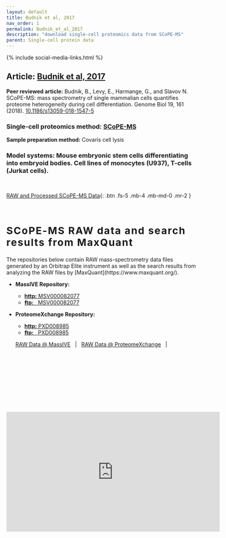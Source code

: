 ```yaml
---
layout: default
title: Budnik et al, 2017
nav_order: 1
permalink: Budnik_et_al_2017
description: "download single-cell proteomics data from SCoPE-MS"
parent: Single-cell protein data
---
```

{% include social-media-links.html %}

## Article: [Budnik et al, 2017](https://www.biorxiv.org/content/10.1101/102681v1)
**Peer reviewed article:** Budnik, B., Levy, E., Harmange, G., and Slavov N. SCoPE-MS: mass spectrometry of single mammalian cells quantifies proteome heterogeneity during cell differentiation. Genome Biol 19, 161 (2018). [10.1186/s13059-018-1547-5](https://doi.org/10.1186/s13059-018-1547-5)

### Single-cell proteomics method: [SCoPE-MS](https://scp.slavovlab.net/SCoPE-MS)
**Sample preparation method:**  Covaris cell lysis

### Model systems: Mouse embryonic stem cells differentiating into embryoid bodies. Cell lines of monocytes (U937), T-cells (Jurkat cells).


&nbsp;


[RAW and Processed SCoPE-MS Data]({{site.baseurl}}#RAW-single-cell-protein-data){: .btn .fs-5 .mb-4 .mb-md-0 .mr-2 }



&nbsp;


<h2 style="letter-spacing: 2px; font-size: 26px;" id="RAW-single-cell-protein-data" >SCoPE-MS RAW data and search results from MaxQuant</h2>
The repositories below contain RAW mass-spectrometry data files generated by an Orbitrap Elite instrument as well as the search results from analyzing the  RAW files by [MaxQuant](https://www.maxquant.org/).


* **MassIVE Repository:**
  - [**http:**  MSV000082077](https://massive.ucsd.edu/ProteoSAFe/dataset.jsp?task=4f30cbe81fc440f79bd73f6c27f1816b)
  - [**ftp:** &nbsp; MSV000082077](ftp://massive.ucsd.edu/MSV000082077/)

* **ProteomeXchange Repository:**
  - [**http:**  PXD008985](http://proteomecentral.proteomexchange.org/cgi/GetDataset?ID=PXD008985)
  - [**ftp:** &nbsp; PXD008985](ftp://massive.ucsd.edu/MSV000082077)




  <a href="https://massive.ucsd.edu/ProteoSAFe/dataset.jsp?task=4f30cbe81fc440f79bd73f6c27f1816b" target="_blank" >RAW Data @ MassIVE</a>  &nbsp; | &nbsp;
  <a href="http://proteomecentral.proteomexchange.org/cgi/GetDataset?ID=PXD008985" target="_blank" >RAW Data @ ProteomeXchange</a>  &nbsp; | &nbsp;


&nbsp;  

&nbsp;

&nbsp;  

&nbsp;

&nbsp;

<iframe width="560" height="315" src="https://www.youtube.com/embed/D4JtnM-4Lds" title="YouTube video player" frameborder="0" allow="accelerometer; autoplay; clipboard-write; encrypted-media; gyroscope; picture-in-picture" allowfullscreen></iframe>


&nbsp;

&nbsp;

&nbsp;

&nbsp;

&nbsp;

&nbsp;

&nbsp;

&nbsp;

&nbsp;

&nbsp;

&nbsp;

&nbsp;

&nbsp;
